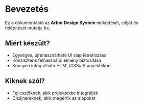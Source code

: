 # Bevezetés

Ez a dokumentáció az **Arbor Design System** működését, célját és felépítését mutatja be.

## Miért készült?

- Egységes, újrahasználható UI alap létrehozása
- Konzisztens felhasználói élmény biztosítása
- Könnyen integrálható HTML/CSS/JS projektekbe

## Kiknek szól?

- Fejlesztőknek, akik projektekbe integrálják
- Dizájnereknek, akik megértik az alapokat
